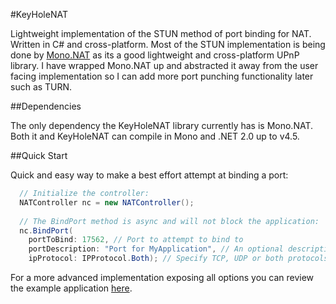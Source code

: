 #KeyHoleNAT

Lightweight implementation of the STUN method of port binding for NAT. Written in C# and cross-platform.
Most of the STUN implementation is being done by [Mono.NAT](https://github.com/mono/Mono.Nat) as its a good lightweight and cross-platform UPnP library.
I have wrapped Mono.NAT up and abstracted it away from the user facing implementation so I can add more port punching functionality later such as TURN.

##Dependencies

The only dependency the KeyHoleNAT library currently has is Mono.NAT. Both it and KeyHoleNAT can compile in Mono and .NET 2.0 up to v4.5.

##Quick Start

Quick and easy way to make a best effort attempt at binding a port:
```C#
  // Initialize the controller:
  NATController nc = new NATController();
  
  // The BindPort method is async and will not block the application:
  nc.BindPort(
    portToBind: 17562, // Port to attempt to bind to
    portDescription: "Port for MyApplication", // An optional description that can be seen in a UPnP devices GUI.
    ipProtocol: IPProtocol.Both); // Specify TCP, UDP or both protocols to bind to.
```

For a more advanced implementation exposing all options you can review the example application [here](https://github.com/strich/KeyHoleNAT/blob/master/KeyHoleTests/Program.cs).
